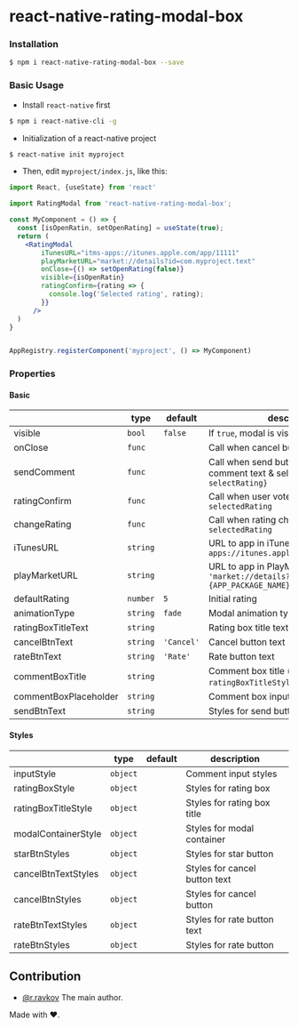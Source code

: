 # react-native-rating-modal-box

### Installation

```bash
$ npm i react-native-rating-modal-box --save
```

### Basic Usage

- Install `react-native` first

```bash
$ npm i react-native-cli -g
```

- Initialization of a react-native project

```bash
$ react-native init myproject
```

- Then, edit `myproject/index.js`, like this:

```jsx
import React, {useState} from 'react'

import RatingModal from 'react-native-rating-modal-box';

const MyComponent = () => {
  const [isOpenRatin, setOpenRating] = useState(true);
  return (
    <RatingModal
        iTunesURL="itms-apps://itunes.apple.com/app/11111"
        playMarketURL="market://details?id=com.myproject.text"
        onClose={() => setOpenRating(false)}
        visible={isOpenRatin}
        ratingConfirm={rating => {
          console.log('Selected rating', rating);
        }}
      />
  )
}


AppRegistry.registerComponent('myproject', () => MyComponent)
```

### Properties

#### Basic

|                |type    |default                      |description                         |
|----------------|--------------|-----------------|-----------------------------|
|visible|`bool`           | `false` |If `true`, modal is visible             | 
|onClose|`func`           |  |Call when cancel button pressed            | 
|sendComment|`func`           |  |Call when send button pressed, return comment text & select rating `{text, selectRating}`| 
|ratingConfirm|`func`           |  |Call when user voted, return `selectedRating`           | 
|changeRating|`func`           |  |Call when rating changed, return `selectedRating`           | 
|iTunesURL|`string`           |  |URL to app in iTunes `'itms-apps://itunes.apple.com/app/{APP_ID}'`           | 
|playMarketURL|`string`           |  |URL to app in PlayMarket `'market://details?id={APP_PACKAGE_NAME}'`           | 
|defaultRating|`number`           | `5` |Initial rating         | 
|animationType|`string`           | `fade` |Modal animation type        |  
|ratingBoxTitleText|`string`           |  |Rating box title text       |
|cancelBtnText|`string`           |`'Cancel'` |Cancel button text      |
|rateBtnText|`string`           |`'Rate'` |Rate button text      |
|commentBoxTitle|`string`           |  |Comment box title (style props === `ratingBoxTitleStyle`)  |
|commentBoxPlaceholder|`string`           |  |Comment box input placeholder  |
|sendBtnText|`string`           |  |Styles for send button  |


#### Styles

|                |type    |default                      |description                         |
|----------------|--------------|-----------------|-----------------------------|
|inputStyle|`object`           |  |Comment input styles  |
|ratingBoxStyle|`object`           |  |Styles for rating box        | 
|ratingBoxTitleStyle|`object`           |  |Styles for rating box title       |
|modalContainerStyle|`object`           |  |Styles for modal container      |
|starBtnStyles|`object`           |  |Styles for star button      |
|cancelBtnTextStyles|`object`           |  |Styles for cancel button text  |
|cancelBtnStyles|`object`           |  |Styles for cancel button  |
|rateBtnTextStyles|`object`           |  |Styles for rate button text  |
|rateBtnStyles|`object`           |  |Styles for rate button  |


## Contribution

- [@r.ravkov](mailto:r.ravkov@tapston.com) The main author.

Made with ♥.
